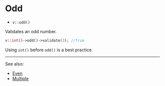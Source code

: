 # Odd

- `v::odd()`

Validates an odd number.

```php
v::int()->odd()->validate(3); //true
```

Using `int()` before `odd()` is a best practice.

***
See also:

  * [Even](Even.md)
  * [Multiple](Multiple.md)
